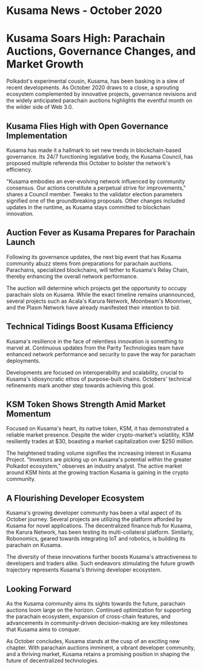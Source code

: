 # Kusama News - October 2020

# Kusama Soars High: Parachain Auctions, Governance Changes, and Market Growth

Polkadot's experimental cousin, Kusama, has been basking in a slew of recent developments. As October 2020 draws to a close, a sprouting ecosystem complemented by innovative projects, governance revisions and the widely anticipated parachain auctions highlights the eventful month on the wilder side of Web 3.0.

## Kusama Flies High with Open Governance Implementation

Kusama has made it a hallmark to set new trends in blockchain-based governance. Its 24/7 functioning legislative body, the Kusama Council, has proposed multiple referenda this October to bolster the network's efficiency. 

"Kusama embodies an ever-evolving network influenced by community consensus. Our actions constitute a perpetual strive for improvements," shares a Council member. Tweaks to the validator election parameters signified one of the groundbreaking proposals. Other changes included updates in the runtime, as Kusama stays committed to blockchain innovation.

## Auction Fever as Kusama Prepares for Parachain Launch

Following its governance updates, the next big event that has Kusama community abuzz stems from preparations for parachain auctions. Parachains, specialized blockchains, will tether to Kusama's Relay Chain, thereby enhancing the overall network performance.

The auction will determine which projects get the opportunity to occupy parachain slots on Kusama. While the exact timeline remains unannounced, several projects such as Acala's Karura Network, Moonbeam's Moonriver, and the Plasm Network have already manifested their intention to bid.

## Technical Tidings Boost Kusama Efficiency

Kusama's resilience in the face of relentless innovation is something to marvel at. Continuous updates from the Parity Technologies team have enhanced network performance and security to pave the way for parachain deployments.

Developments are focused on interoperability and scalability, crucial to Kusama's idiosyncratic ethos of purpose-built chains. Octobers' technical refinements mark another step towards achieving this goal.

## KSM Token Shows Strength Amid Market Momentum

Focused on Kusama's heart, its native token, KSM, it has demonstrated a reliable market presence. Despite the wider crypto-market's volatility, KSM resiliently trades at $30, boasting a market capitalization over $250 million. 

The heightened trading volume signifies the increasing interest in Kusama Project. "Investors are picking up on Kusama's potential within the greater Polkadot ecosystem," observes an industry analyst. The active market around KSM hints at the growing traction Kusama is gaining in the crypto community.

## A Flourishing Developer Ecosystem

Kusama's growing developer community has been a vital aspect of its October journey. Several projects are utilizing the platform afforded by Kusama for novel applications. The decentralized finance hub for Kusama, the Karura Network, has been testing its multi-collateral platform. Similarly, Robonomics, geared towards integrating IoT and robotics, is building its parachain on Kusama.

The diversity of these innovations further boosts Kusama's attractiveness to developers and traders alike. Such endeavors stimulating the future growth trajectory represents Kusama's thriving developer ecosystem.

## Looking Forward

As the Kusama community aims its sights towards the future, parachain auctions loom large on the horizon. Continued optimization for supporting the parachain ecosystem, expansion of cross-chain features, and advancements in community-driven decision-making are key milestones that Kusama aims to conquer. 

As October concludes, Kusama stands at the cusp of an exciting new chapter. With parachain auctions imminent, a vibrant developer community, and a thriving market, Kusama retains a promising position in shaping the future of decentralized technologies.
